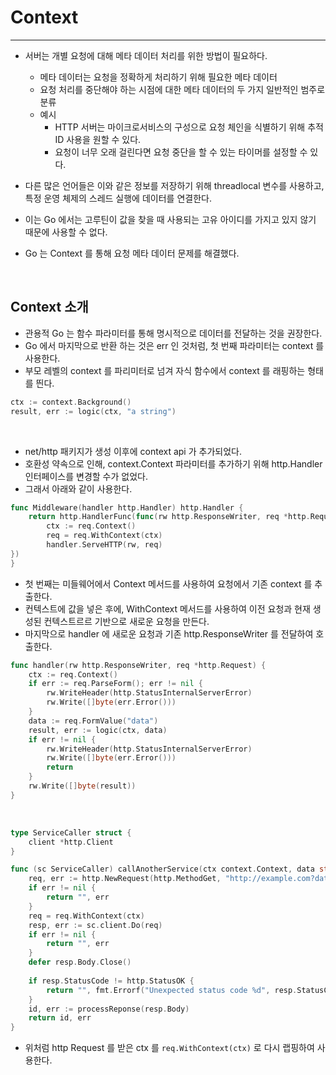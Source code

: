 # Context

---

- 서버는 개별 요청에 대해 메타 데이터 처리를 위한 방법이 필요하다.
  - 메타 데이터는 요청을 정확하게 처리하기 위해 필요한 메타 데이터
  - 요청 처리를 중단해야 하는 시점에 대한 메타 데이터의 두 가지 일반적인 범주로 분류
  - 예시
    - HTTP 서버는 마이크로서비스의 구성으로 요청 체인을 식별하기 위해 추적 ID 사용을 원할 수 있다.
    - 요청이 너무 오래 걸린다면 요청 중단을 할 수 있는 타이머를 설정할 수 있다.


- 다른 많은 언어들은 이와 같은 정보를 저장하기 위해 threadlocal 변수를 사용하고, 특정 운영 체제의 스레드 실행에 데이터를 연결한다.
- 이는 Go 에서는 고루틴이 값을 찾을 때 사용되는 고유 아이디를 가지고 있지 않기 때문에 사용할 수 없다.
- Go 는 Context 를 통해 요청 메타 데이터 문제를 해결했다.


<br />

## Context 소개

- 관용적 Go 는 함수 파라미터를 통해 명시적으로 데이터를 전달하는 것을 권장한다.
- Go 에서 마지막으로 반환 하는 것은 err 인 것처럼, 첫 번째 파라미터는 context 를 사용한다.
- 부모 레벨의 context 를 파리미터로 넘겨 자식 함수에서 context 를 래핑하는 형태를 띈다.


```go
ctx := context.Background()
result, err := logic(ctx, "a string")
```

<br />

- net/http 패키지가 생성 이후에 context api 가 추가되었다. 
- 호환성 약속으로 인해, context.Context 파라미터를 추가하기 위해 http.Handler 인터페이스를 변경할 수가 없었다.
- 그래서 아래와 같이 사용한다.

```go
func Middleware(handler http.Handler) http.Handler {
	return http.HandlerFunc(func(rw http.ResponseWriter, req *http.Request) {
		ctx := req.Context()
		req = req.WithContext(ctx)
		handler.ServeHTTP(rw, req)
})
}
```

- 첫 번째는 미들웨어에서 Context 메서드를 사용하여 요청에서 기존 context 를 추출한다.
- 컨텍스트에 값을 넣은 후에, WithContext 메서드를 사용하여 이전 요청과 현재 생성된 컨텍스트르르 기반으로 새로운 요청을 만든다.
- 마지막으로 handler 에 새로운 요청과 기존 http.ResponseWriter 를 전달하여 호출한다.

```go
func handler(rw http.ResponseWriter, req *http.Request) {
	ctx := req.Context()
	if err := req.ParseForm(); err != nil {
		rw.WriteHeader(http.StatusInternalServerError)
		rw.Write([]byte(err.Error()))
    }
	data := req.FormValue("data")
	result, err := logic(ctx, data)
	if err != nil {
        rw.WriteHeader(http.StatusInternalServerError)
		rw.Write([]byte(err.Error()))
		return
	}
	rw.Write([]byte(result))
}

```


<br />


```go
type ServiceCaller struct {
	client *http.Client
}

func (sc ServiceCaller) callAnotherService(ctx context.Context, data string) (string, error) {
	req, err := http.NewRequest(http.MethodGet, "http://example.com?data=" + data, nil)
	if err != nil {
		return "", err
	}
	req = req.WithContext(ctx)
	resp, err := sc.client.Do(req)
	if err != nil {
		return "", err
	}
	defer resp.Body.Close()
	
	if resp.StatusCode != http.StatusOK {
		return "", fmt.Errorf("Unexpected status code %d", resp.StatusCode)
	}
	id, err := processReponse(resp.Body)
	return id, err
}

```

- 위처럼 http Request 를 받은 ctx 를 ```req.WithContext(ctx)``` 로 다시 랩핑하여 사용한다.

<br />

